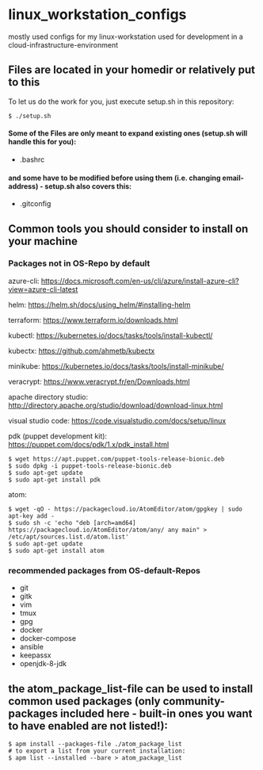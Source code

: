 # linux_workstation_configs
mostly used configs for my linux-workstation used for development in a cloud-infrastructure-environment

## Files are located in your homedir or relatively put to this

To let us do the work for you, just execute setup.sh in this repository:
```console
$ ./setup.sh
```

#### Some of the Files are only meant to expand existing ones (setup.sh will handle this for you):
  - .bashrc

#### and some have to be modified before using them (i.e. changing email-address) - setup.sh also covers this:
  - .gitconfig

## Common tools you should consider to install on your machine

### Packages not in OS-Repo by default

azure-cli:
https://docs.microsoft.com/en-us/cli/azure/install-azure-cli?view=azure-cli-latest

helm:
https://helm.sh/docs/using_helm/#installing-helm

terraform:
https://www.terraform.io/downloads.html

kubectl:
https://kubernetes.io/docs/tasks/tools/install-kubectl/

kubectx:
https://github.com/ahmetb/kubectx

minikube:
https://kubernetes.io/docs/tasks/tools/install-minikube/

veracrypt:
https://www.veracrypt.fr/en/Downloads.html

apache directory studio:
http://directory.apache.org/studio/download/download-linux.html

visual studio code:
https://code.visualstudio.com/docs/setup/linux

pdk (puppet development kit):
https://puppet.com/docs/pdk/1.x/pdk_install.html
```console
$ wget https://apt.puppet.com/puppet-tools-release-bionic.deb
$ sudo dpkg -i puppet-tools-release-bionic.deb
$ sudo apt-get update
$ sudo apt-get install pdk
```

atom:
```console
$ wget -qO - https://packagecloud.io/AtomEditor/atom/gpgkey | sudo apt-key add -
$ sudo sh -c 'echo "deb [arch=amd64] https://packagecloud.io/AtomEditor/atom/any/ any main" > /etc/apt/sources.list.d/atom.list'
$ sudo apt-get update
$ sudo apt-get install atom
```


### recommended packages from OS-default-Repos
  - git
  - gitk
  - vim
  - tmux
  - gpg
  - docker
  - docker-compose
  - ansible
  - keepassx
  - openjdk-8-jdk


## the atom_package_list-file can be used to install common used packages (only community-packages included here - built-in ones you want to have enabled are not listed!):
```console
$ apm install --packages-file ./atom_package_list
# to export a list from your current installation:
$ apm list --installed --bare > atom_package_list
```
